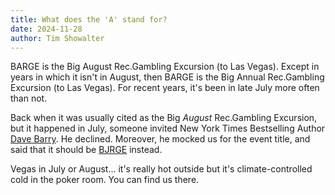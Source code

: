 ```yaml
---
title: What does the 'A' stand for?
date: 2024-11-28
author: Tim Showalter
---
```


BARGE is the Big August Rec.Gambling Excursion (to Las Vegas).  Except in years
in which it isn't in August, then BARGE is the Big Annual Rec.Gambling
Excursion (to Las Vegas).  For recent years, it's been in late July more often
than not.

Back when it was usually cited as the Big *August* Rec.Gambling Excursion, but
it happened in July, someone invited New York Times Bestselling Author [Dave
Barry](https://davebarry.com/).  He declined.  Moreover, he mocked us for the
event title, and said that it should be [BJRGE](https://bjrge.org/) instead.

Vegas in July or August... it's really hot outside but it's climate-controlled cold
in the poker room.  You can find us there.

